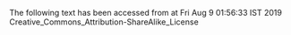 The following text has been accessed from at Fri Aug 9 01:56:33 IST 2019
Creative_Commons_Attribution-ShareAlike_License
